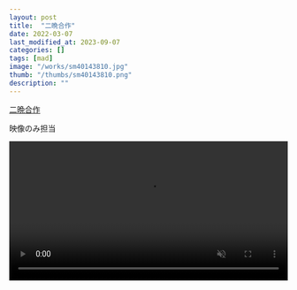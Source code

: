 ```yaml
---
layout: post
title:  "二晩合作"
date: 2022-03-07
last_modified_at: 2023-09-07
categories: []
tags: [mad]
image: "/works/sm40143810.jpg"
thumb: "/thumbs/sm40143810.png"
description: ""
---
```


<script type="application/javascript" src="https://embed.nicovideo.jp/watch/sm40143810/script?w=640&h=360"></script><noscript><a href="https://www.nicovideo.jp/watch/sm40143810">二晩合作</a></noscript>

映像のみ担当

<video controls width="100%" autoplay loop muted="true" src="/works/sm40143810.mp4" type="video/mp4" >
 Sorry, your browser doesn't support embedded videos.
</video>
